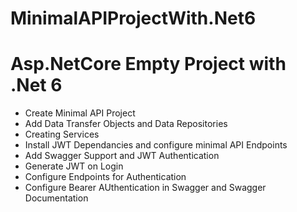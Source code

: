 # MinimalAPIProjectWith.Net6

# Asp.NetCore Empty Project with .Net 6

- Create Minimal API Project
- Add Data Transfer Objects and Data Repositories
- Creating Services
- Install JWT Dependancies and configure minimal API Endpoints
- Add Swagger Support and JWT Authentication
- Generate JWT on Login 
- Configure Endpoints for Authentication 
- Configure Bearer AUthentication in Swagger and Swagger Documentation
